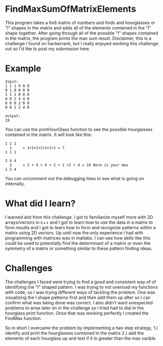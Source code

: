 # FindMaxSumOfMatrixElements
This program takes a 6x6 matrix of numbers and finds and hourglasses or "I" shapes in the matrix and adds all of the elements contained in the "I" shape together. After going through all of the possible "I" shapes contained in the matrix, the program prints the max sum result. Disclaimer, this is a challenge I found on hackerrank, but I really enjoyed working this challenge out so I'd like to post my submission here.

# Example
```
Input:
1 1 1 0 0 0
0 1 0 0 0 0
1 1 1 0 0 0
0 0 2 4 4 0
0 0 0 2 0 0
0 0 1 2 4 0
```
```
output:
19
```

You can use the printHourGlass function to see the possible hourglasses contained in the matrix. It will look like this:
```
1 1 1
  1     = 1+1+1+1+1+1+1 = 7 
1 1 1
```
```
2 4 4
  2     = 2 + 4 + 4 + 2 + 1 +2 + 4 = 19 Here is your max
1 2 4
```

You can uncomment out the debugging lines to see what is going on internally. 

# What did I learn?
I learned alot from this challenge. I got to familiarize myself more with 2D arrays/vectors in c++ and I got to learn how to use the data in a matrix to form results and I got to learn how to form and recognize patterns within a matrix using 2D vectors. Up until now the only experience I had with programming with matrices was in matlabs. I can see how skills like this could be used to potentially find the determinant of a matrix or even the symmetry of a matrix or something similar to these pattern finding ideas.

# Challenges
The challenges I faced were trying to find a good and consistent way of of identifying the "I" shaped pattern. I was trying to not overload my functions with code, so I was trying different ways of tackling the problem. One was visualizing the I shape patterns first and then add them up after so I can confirm what was being done was correct. I also didn't want unexpected problems to arise later on in the challenge so I tried had to dial in the hourglass print function. Once that was working perfectly I created the FindMax function.

So in short I overcame the problem by implementing a two step strategy, 1.) identify and print the hourglasses contained in the matrix 2.) add the elements of each hourglass up and test if it is greater than the max varible. 
